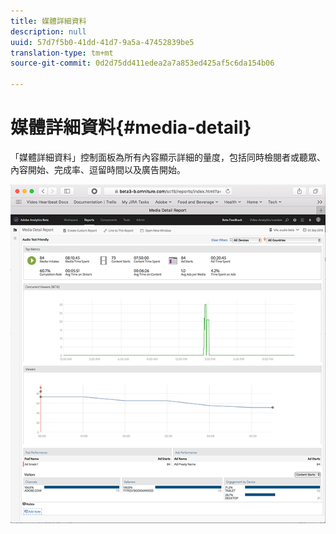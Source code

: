 ```yaml
---
title: 媒體詳細資料
description: null
uuid: 57d7f5b0-41dd-41d7-9a5a-47452839be5
translation-type: tm+mt
source-git-commit: 0d2d75dd411edea2a7a853ed425af5c6da154b06

---
```



# 媒體詳細資料{#media-detail}

「媒體詳細資料」控制面板為所有內容顯示詳細的量度，包括同時檢閱者或聽眾、內容開始、完成率、逗留時間以及廣告開始。

![](assets/media_detail.png)

